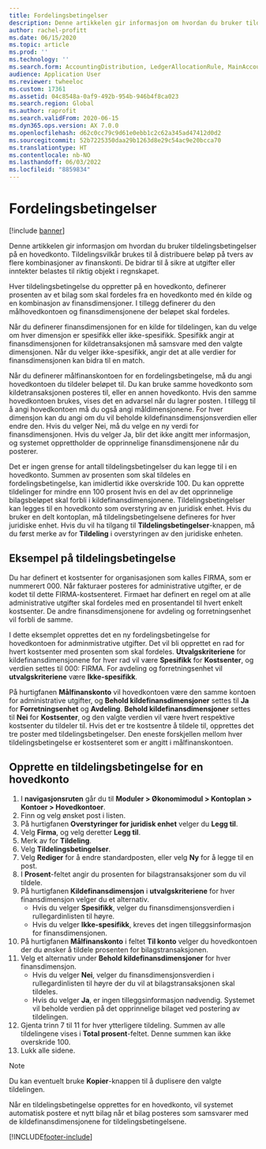 ```yaml
---
title: Fordelingsbetingelser
description: Denne artikkelen gir informasjon om hvordan du bruker tildelingsbetingelser på en hovedkonto.
author: rachel-profitt
ms.date: 06/15/2020
ms.topic: article
ms.prod: ''
ms.technology: ''
ms.search.form: AccountingDistribution, LedgerAllocationRule, MainAccount, AllocationTerms
audience: Application User
ms.reviewer: twheeloc
ms.custom: 17361
ms.assetid: 04c8548a-0af9-492b-954b-946b4f8ca023
ms.search.region: Global
ms.author: raprofit
ms.search.validFrom: 2020-06-15
ms.dyn365.ops.version: AX 7.0.0
ms.openlocfilehash: d62c0cc79c9d61e0ebb1c2c62a345ad47412d0d2
ms.sourcegitcommit: 52b7225350daa29b1263d8e29c54ac9e20bcca70
ms.translationtype: HT
ms.contentlocale: nb-NO
ms.lasthandoff: 06/03/2022
ms.locfileid: "8859834"
---
```

# <a name="allocation-terms"></a>Fordelingsbetingelser

[!include [banner](../includes/banner.md)]

Denne artikkelen gir informasjon om hvordan du bruker tildelingsbetingelser på en hovedkonto. Tildelingsvilkår brukes til å distribuere beløp på tvers av flere kombinasjoner av finanskonti. De bidrar til å sikre at utgifter eller inntekter belastes til riktig objekt i regnskapet.

Hver tildelingsbetingelse du oppretter på en hovedkonto, definerer prosenten av et bilag som skal fordeles fra en hovedkonto med én kilde og en kombinasjon av finansdimensjoner. I tillegg definerer du den målhovedkontoen og finansdimensjonene der beløpet skal fordeles. 

Når du definerer finansdimensjonen for en kilde for tildelingen, kan du velge om hver dimensjon er spesifikk eller ikke-spesifikk. Spesifikk angir at finansdimensjonen for kildetransaksjonen må samsvare med den valgte dimensjonen. Når du velger ikke-spesifikk, angir det at alle verdier for finansdimensjonen kan bidra til en match.

Når du definerer målfinanskontoen for en fordelingsbetingelse, må du angi hovedkontoen du tildeler beløpet til. Du kan bruke samme hovedkonto som kildetransaksjonen posteres til, eller en annen hovedkonto. Hvis den samme hovedkontoen brukes, vises det en advarsel når du lagrer posten. I tillegg til å angi hovedkontoen må du også angi måldimensjonene. For hver dimensjon kan du angi om du vil beholde kildefinansdimensjonsverdien eller endre den. Hvis du velger Nei, må du velge en ny verdi for finansdimensjonen. Hvis du velger Ja, blir det ikke angitt mer informasjon, og systemet opprettholder de opprinnelige finansdimensjonene når du posterer.

Det er ingen grense for antall tildelingsbetingelser du kan legge til i en hovedkonto. Summen av prosenten som skal tildeles en fordelingsbetingelse, kan imidlertid ikke overskride 100. Du kan opprette tildelinger for mindre enn 100 prosent hvis en del av det opprinnelige bilagsbeløpet skal forbli i kildefinansdimensjonene. Tildelingsbetingelser kan legges til en hovedkonto som overstyring av en juridisk enhet. Hvis du bruker en delt kontoplan, må tildelingsbetingelsene defineres for hver juridiske enhet. Hvis du vil ha tilgang til **Tildelingsbetingelser**-knappen, må du først merke av for **Tildeling** i overstyringen av den juridiske enheten.

## <a name="allocation-term-example"></a>Eksempel på tildelingsbetingelse
Du har definert et kostsenter for organisasjonen som kalles FIRMA, som er nummerert 000. Når fakturaer posteres for administrative utgifter, er de kodet til dette FIRMA-kostsenteret. Firmaet har definert en regel om at alle administrative utgifter skal fordeles med en prosentandel til hvert enkelt kostsenter. De andre finansdimensjonene for avdeling og forretningsenhet vil forbli de samme.

I dette eksemplet opprettes det en ny fordelingsbetingelse for hovedkontoen for adminmistrative utgifter. Det vil bli opprettet en rad for hvert kostsenter med prosenten som skal fordeles. **Utvalgskriteriene** for kildefinansdimensjonene for hver rad vil være **Spesifikk** for **Kostsenter**, og verdien settes til 000: FIRMA. For avdeling og forretningsenhet vil **utvalgskriteriene** være **Ikke-spesifikk**.

På hurtigfanen **Målfinanskonto** vil hovedkontoen være den samme kontoen for administrative utgifter, og **Behold kildefinansdimensjoner** settes til **Ja** for **Forretningsenhet** og **Avdeling**. **Behold kildefinansdimensjoner** settes til **Nei** for **Kostsenter**, og den valgte verdien vil være hvert respektive kostsenter du tildeler til. Hvis det er tre kostsentre å tildele til, opprettes det tre poster med tildelingsbetingelser. Den eneste forskjellen mellom hver tildelingsbetingelse er kostsenteret som er angitt i målfinanskontoen.

## <a name="create-an-allocation-term-on-a-main-account"></a>Opprette en tildelingsbetingelse for en hovedkonto

1. I **navigasjonsruten** går du til **Moduler > Økonomimodul > Kontoplan > Kontoer > Hovedkontoer**.
2. Finn og velg ønsket post i listen.
3. På hurtigfanen **Overstyringer for juridisk enhet** velger du **Legg til**.
4. Velg **Firma**, og velg deretter **Legg til**.
5. Merk av for **Tildeling**.
6. Velg **Tildelingsbetingelser**.
7. Velg **Rediger** for å endre standardposten, eller velg **Ny** for å legge til en post.
8. I **Prosent**-feltet angir du prosenten for bilagstransaksjoner som du vil tildele.
9. På hurtigfanen **Kildefinansdimensjon** i **utvalgskriteriene** for hver finansdimensjon velger du et alternativ.
    - Hvis du velger **Spesifikk**, velger du finansdimensjonsverdien i rullegardinlisten til høyre.
    - Hvis du velger **Ikke-spesifikk**, kreves det ingen tilleggsinformasjon for finansdimensjonen.
10. På hurtigfanen **Målfinanskonto** i feltet **Til konto** velger du hovedkontoen der du ønsker å tildele prosenten for bilagstransaksjonen.
11. Velg et alternativ under **Behold kildefinansdimensjoner** for hver finansdimensjon.
    - Hvis du velger **Nei**, velger du finansdimensjonsverdien i rullegardinlisten til høyre der du vil at bilagstransaksjonen skal tildeles.
    - Hvis du velger **Ja**, er ingen tilleggsinformasjon nødvendig. Systemet vil beholde verdien på det opprinnelige bilaget ved postering av tildelingen.
12. Gjenta trinn 7 til 11 for hver ytterligere tildeling. Summen av alle tildelingene vises i **Total prosent**-feltet. Denne summen kan ikke overskride 100.
13. Lukk alle sidene.

>[!NOTE] 
> Du kan eventuelt bruke **Kopier**-knappen til å duplisere den valgte tildelingen.

Når en tildelingsbetingelse opprettes for en hovedkonto, vil systemet automatisk postere et nytt bilag når et bilag posteres som samsvarer med de kildefinansdimensjonene for tildelingsbetingelsene.


[!INCLUDE[footer-include](../../includes/footer-banner.md)]
